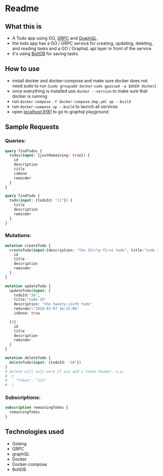 # Readme

## What this is
- A Todo app using GO, [GRPC](https://github.com/grpc/grpc-go) and [GraphQL](https://github.com/99designs/gqlgen)
- the todo app has a GO / GRPC service for creating, updating, deleting, and reading tasks and a GO / GraphqL api layer in front of the service
- it's using [BoltDB](https://github.com/boltdb/bolt) for saving tasks

## How to use
- install docker and docker-compose and make sure docker does not need sudo to run (`sudo groupadd docker` `sudo gpasswd -a $USER docker`)
- once everything is installed use `docker --version` to make sure that docker is running
- run `docker-compose -f docker-compose.dep.yml up --build`
- run `docker-compose up --build` to launch all services
- open [localhost:9181](http://localhost:9181) to go to graphql playground

## Sample Requests
### Queries:
```graphql
query findTodos {
  todos(input: {justRemaining: true}) {
    id
    description
    title
    isDone
    reminder
  }
}
```
```graphql
query findTodo {
  todo(input: {todoId: "11"}) {
    title
    description
    reminder
  }
}
```
### Mutations:
```graphql
mutation createTodo {
  createTodo(input:{description: "the thirty-first todo", title:"todo 31", reminder: "2019-03-07 16:15:00"}) {
    id
    title
    description
    reminder
  }
}
```
```graphql
mutation updateTodo {
  updateTodo(input: {
  	todoId:"26",
  	title:"todo 26"
  	description: "the twenty-sixth todo"
   	reminder:"2019-03-07 16:15:00"
    isDone: true

  }){
    id
    title
    description
    reminder
  }
}
```
```graphql
mutation deleteTodo {
  deleteTodo(input: {todoId: "10"})
}
# delete will only work if you add a token header, e.g:
#  {
#    "Token": "123"
#  }
```

### Subscriptions:
```graphql
subscription remainingTodos {
  remainingTodos
}
```
## Technologies used
- Golang
- GRPC
- graphQL
- Docker
- Docker-compose
- BoltDB
